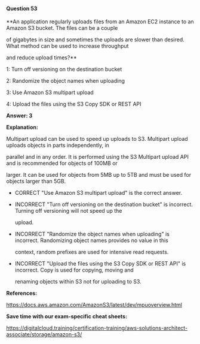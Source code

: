 #### Question  53


**An application regularly uploads files from an Amazon EC2 instance to an Amazon S3 bucket. The files can be a couple

of gigabytes in size and sometimes the uploads are slower than desired. What method can be used to increase throughput

and reduce upload times?**


1: Turn off versioning on the destination bucket


2: Randomize the object names when uploading


3: Use Amazon S3 multipart upload


4: Upload the files using the S3 Copy SDK or REST API


**Answer: 3**


**Explanation:**


Multipart upload can be used to speed up uploads to S3. Multipart upload uploads objects in parts independently, in

parallel and in any order. It is performed using the S3 Multipart upload API and is recommended for objects of 100MB or

larger. It can be used for objects from 5MB up to 5TB and must be used for objects larger than 5GB.


- CORRECT "Use Amazon S3 multipart upload" is the correct answer.


- INCORRECT "Turn off versioning on the destination bucket" is incorrect. Turning off versioning will not speed up the

  upload.


- INCORRECT "Randomize the object names when uploading" is incorrect. Randomizing object names provides no value in this

  context, random prefixes are used for intensive read requests.


- INCORRECT "Upload the files using the S3 Copy SDK or REST API" is incorrect. Copy is used for copying, moving and

  renaming objects within S3 not for uploading to S3.


**References:**


https://docs.aws.amazon.com/AmazonS3/latest/dev/mpuoverview.html


**Save time with our exam-specific cheat sheets:**


https://digitalcloud.training/certification-training/aws-solutions-architect-associate/storage/amazon-s3/

